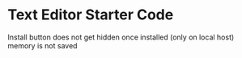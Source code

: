 # Text Editor Starter Code

Install button does not get hidden once installed (only on local host)
memory is not saved
